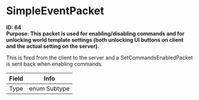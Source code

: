 # SimpleEventPacket

**ID: 64**  
**Purpose: This packet is used for enabling/disabling commands and for unlocking world template settings (both unlocking UI buttons on client and the actual setting on the server).**  

This is fired from the client to the server and a SetCommandsEnabledPacket is sent back when enabling commands.

<table><thead><tr><th>Field</th><th>Info</th></tr></thead><tbody>
<tr><td>Type</td><td>enum Subtype</td></tr>
</tbody></table>